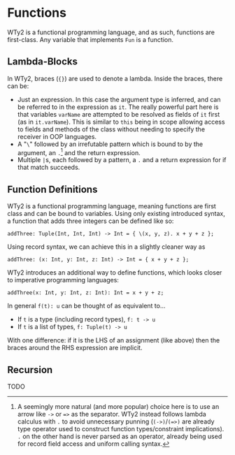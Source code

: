 # Functions

WTy2 is a functional programming language, and as such, functions are first-class. Any variable that implements `Fun` is a function.

## Lambda-Blocks

In WTy2, braces (`{}`) are used to denote a lambda. Inside the braces, there can be:

- Just an expression. In this case the argument type is inferred, and can be referred to in the expression as `it`. The really powerful part here is that variables `varName` are attempted to be resolved as fields of `it` first (as in `it.varName`). This is similar to `this` being in scope allowing access to fields and methods of the class without needing to specify the receiver in OOP languages.
- A "`\`" followed by an irrefutable pattern which is bound to by the argument, an `.`[^note] and the return expression.
- Multiple `|`s, each followed by a pattern, a `.` and a return expression for if that match succeeds.

## Function Definitions

WTy2 is a functional programming language, meaning functions are first class and can be bound to variables. Using only existing introduced syntax, a function that adds three integers can be defined like so:

```wty2
addThree: Tuple(Int, Int, Int) -> Int = { \(x, y, z). x + y + z };
```

Using record syntax, we can achieve this in a slightly cleaner way as

```wty2
addThree: (x: Int, y: Int, z: Int) -> Int = { x + y + z };
```

WTy2 introduces an additional way to define functions, which looks closer to imperative programming languages:

```wty2
addThree(x: Int, y: Int, z: Int): Int = x + y + z;
```

In general `f(t): u` can be thought of as equivalent to...

- If `t` is a type (including record types), `f: t -> u`
- If `t` is a list of types, `f: Tuple(t) -> u`

With one difference: if it is the LHS of an assignment (like above) then the braces around the RHS expression are implicit.

## Recursion

TODO

[^note]: A seemingly more natural (and more popular) choice here is to use an arrow like `->` or `=>` as the separator. WTy2 instead follows lambda calculus with `.` to avoid unnecessary punning (`(->)`/`(=>)` are already type operator used to construct function types/constraint implications). `.` on the other hand is never parsed as an operator, already being used for record field access and uniform calling syntax.

